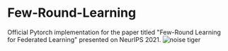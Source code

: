 # Few-Round-Learning
Official Pytorch implementation for the paper titled "Few-Round Learning for Federated Learning"  presented on NeurIPS 2021.
![noise tiger](https://user-images.githubusercontent.com/54431060/177269955-a5318d45-1ac2-4b0e-bd74-5fc671b12305.png)
